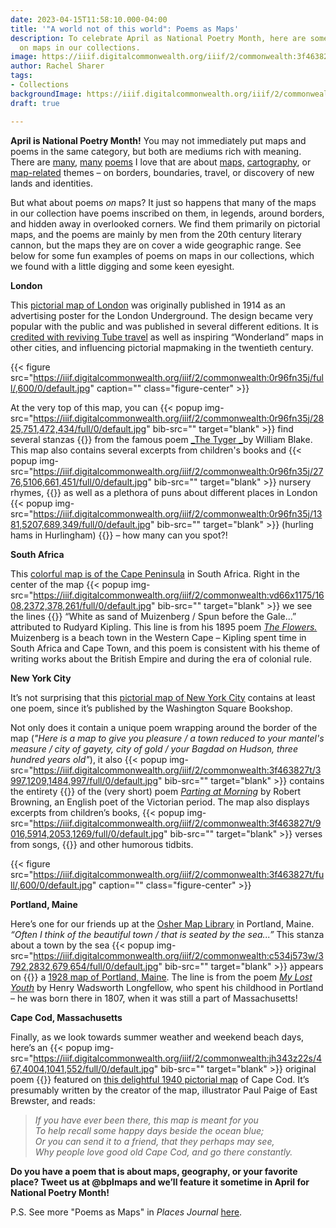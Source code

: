 ```yaml
---
date: 2023-04-15T11:58:10.000-04:00
title: '"A world not of this world": Poems as Maps'
description: To celebrate April as National Poetry Month, here are some poems hidden
  on maps in our collections.
image: https://iiif.digitalcommonwealth.org/iiif/2/commonwealth:3f463827t/180,159,6739,2819/1200,/0/default.jpg
author: Rachel Sharer
tags:
- Collections
backgroundImage: https://iiif.digitalcommonwealth.org/iiif/2/commonwealth:3f463827t/180,159,6739,2819/1200,/0/default.jpg
draft: true

---
```

**April is National Poetry Month!** You may not immediately put maps and poems in the same category, but both are mediums rich with meaning. There are [many](https://www.newyorker.com/magazine/2014/04/14/map), [many](https://sharonbryanpoet.com/2017/10/10/here-is-a-map-of-our-country/) [poems](https://poets.org/poem/maps) I love that are about [maps,](https://static01.nyt.com/packages/pdf/books/excerpt-poems-elizabeth-bishop.pdf) [cartography](https://www.latimes.com/archives/la-xpm-1994-06-19-bk-5888-story.html), or [map-related](https://www.scottishpoetrylibrary.org.uk/poem/cartographer-tries-map-way-zion/) themes – on borders, boundaries, travel, or discovery of new lands and identities.

But what about poems _on_ maps? It just so happens that many of the maps in our collection have poems inscribed on them, in legends, around borders, and hidden away in overlooked corners. We find them primarily on pictorial maps, and the poems are mainly by men from the 20th century literary cannon, but the maps they are on cover a wide geographic range. See below for some fun examples of poems on maps in our collections, which we found with a little digging and some keen eyesight.

**London**

This [pictorial map of London](https://collections.leventhalmap.org/search/commonwealth:0r96fn348) was originally published in 1914 as an advertising poster for the London Underground. The design became very popular with the public and was published in several different editions. It is [credited with reviving Tube travel](https://en.wikipedia.org/wiki/Wonderground_Map) as well as inspiring “Wonderland” maps in other cities, and influencing pictorial mapmaking in the twentieth century.

{{< figure src="https://iiif.digitalcommonwealth.org/iiif/2/commonwealth:0r96fn35j/full/,600/0/default.jpg" caption="" class="figure-center" >}}

At the very top of this map, you can {{< popup img-src="https://iiif.digitalcommonwealth.org/iiif/2/commonwealth:0r96fn35j/2825,751,472,434/full/0/default.jpg" bib-src="" target="blank" >}} find several stanzas {{</popup>}} from the famous poem [_The Tyger _](https://www.poetryfoundation.org/poems/43687/the-tyger)by William Blake. This map also contains several excerpts from children's books and {{< popup img-src="https://iiif.digitalcommonwealth.org/iiif/2/commonwealth:0r96fn35j/2776,5106,661,451/full/0/default.jpg" bib-src="" target="blank" >}} nursery rhymes, {{</popup>}} as well as a plethora of puns about different places in London {{< popup img-src="https://iiif.digitalcommonwealth.org/iiif/2/commonwealth:0r96fn35j/1381,5207,689,349/full/0/default.jpg" bib-src="" target="blank" >}} (hurling hams in Hurlingham) {{</popup>}} – how many can you spot?!

**South Africa**

This [colorful map is of the Cape Peninsula](https://collections.leventhalmap.org/search/commonwealth:0r96fn44h) in South Africa. Right in the center of the map {{< popup img-src="https://iiif.digitalcommonwealth.org/iiif/2/commonwealth:vd66x1175/1608,2372,378,261/full/0/default.jpg" bib-src="" target="blank" >}} we see the lines {{</popup>}} “White as sand of Muizenberg / Spun before the Gale...” attributed to Rudyard Kipling. This line is from his 1895 poem [_The Flowers._](https://www.poetryloverspage.com/poets/kipling/flowers.html) Muizenberg is a beach town in the Western Cape – Kipling spent time in South Africa and Cape Town, and this poem is consistent with his theme of writing works about the British Empire and during the era of colonial rule.

**New York City**

It’s not surprising that this [pictorial map of New York City](https://collections.leventhalmap.org/search/commonwealth:3f463826j) contains at least one poem, since it’s published by the Washington Square Bookshop.

Not only does it contain a unique poem wrapping around the border of the map (_"Here is a map to give you pleasure / a town reduced to your mantel's measure / city of gayety, city of gold / your Bagdad on Hudson, three hundred years old"_), it also {{< popup img-src="https://iiif.digitalcommonwealth.org/iiif/2/commonwealth:3f463827t/3997,1209,1484,997/full/0/default.jpg" bib-src="" target="blank" >}} contains the entirety {{</popup>}} of the (very short) poem [_Parting at Morning_](https://www.poetryfoundation.org/poems/43772/parting-at-morning) by Robert Browning, an English poet of the Victorian period. The map also displays excerpts from children’s books, {{< popup img-src="https://iiif.digitalcommonwealth.org/iiif/2/commonwealth:3f463827t/9016,5914,2053,1269/full/0/default.jpg" bib-src="" target="blank" >}} verses from songs, {{</popup>}} and other humorous tidbits.

{{< figure src="https://iiif.digitalcommonwealth.org/iiif/2/commonwealth:3f463827t/full/,600/0/default.jpg" caption="" class="figure-center" >}}

**Portland, Maine**

Here’s one for our friends up at the [Osher Map Library](https://oshermaps.org/) in Portland, Maine. _“Often I think of the beautiful town / that is seated by the sea...”_ This stanza about a town by the sea {{< popup img-src="https://iiif.digitalcommonwealth.org/iiif/2/commonwealth:c534j573w/3792,2832,679,654/full/0/default.jpg" bib-src="" target="blank" >}} appears on {{</popup>}} a [1928 map of Portland, Maine](https://collections.leventhalmap.org/search/commonwealth:p841c3807). The line is from the poem [_My Lost Youth_](https://www.poetryfoundation.org/poems/44640/my-lost-youth) by Henry Wadsworth Longfellow, who spent his childhood in Portland – he was born there in 1807, when it was still a part of Massachusetts!

**Cape Cod, Massachusetts**

Finally, as we look towards summer weather and weekend beach days, here’s an {{< popup img-src="https://iiif.digitalcommonwealth.org/iiif/2/commonwealth:jh343z22s/467,4004,1041,552/full/0/default.jpg" bib-src="" target="blank" >}} original poem {{</popup>}} featured on [this delightful 1940 pictorial map](https://collections.leventhalmap.org/search/commonwealth:jh343z21h) of Cape Cod. It’s presumably written by the creator of the map, illustrator Paul Paige of East Brewster, and reads:

> _If you have ever been there, this map is meant for you_  
> _To help recall some happy days beside the ocean blue;_  
> _Or you can send it to a friend, that they perhaps may see,_  
> _Why people love good old Cape Cod, and go there constantly._

**Do you have a poem that is about maps, geography, or your favorite place? Tweet us at @bplmaps and we’ll feature it sometime in April for National Poetry Month!**

P.S. See more "Poems as Maps" in _Places Journal_ [here](https://placesjournal.org/series/poems-as-maps/).